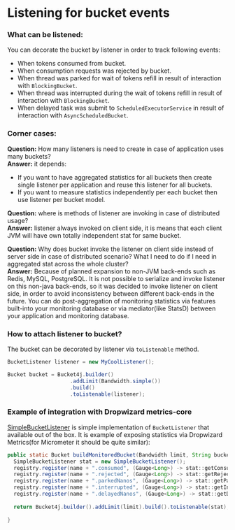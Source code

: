 # Listening for bucket events

### What can be listened:
You can decorate the bucket by listener in order to track following events:
- When tokens consumed from bucket.
- When consumption requests was rejected by bucket.
- When thread was parked for wait of tokens refill in result of interaction with ```BlockingBucket```.
- When thread was interrupted during the wait of tokens refill  in result of interaction with ```BlockingBucket```.
- When delayed task was submit to ```ScheduledExecutorService``` in result of interaction with ```AsyncScheduledBucket```.

### Corner cases:
**Question:** How many listeners is need to create in case of application uses many buckets?  
**Answer:**  it depends:
- If you want to have aggregated statistics for all buckets then create single listener per application and reuse this listener for all buckets.
- If you want to measure statistics independently per each bucket then use listener per bucket model.

**Question:** where is methods of listener are invoking in case of distributed usage?  
**Answer:** listener always invoked on client side, it is means that each client JVM will have own totally independent stat for same bucket.

**Question:** Why does bucket invoke the listener on client side instead of server side in case of distributed scenario? What I need to do if I need in aggregated stat across the whole cluster?  
**Answer:** Because of planned expansion to non-JVM back-ends such as Redis, MySQL, PostgreSQL.
It is not possible to serialize and invoke listener on this non-java back-ends, so it was decided to invoke listener on client side,
in order to avoid inconsistency between different back-ends in the future.
You can do post-aggregation of monitoring statistics via features built-into your monitoring database or via mediator(like StatsD) between your application and monitoring database.

### How to attach listener to bucket?
The bucket can be decorated by listener via ```toListenable``` method.
```java
BucketListener listener = new MyCoolListener();

Bucket bucket = Bucket4j.builder()
                    .addLimit(Bandwidth.simple())
                    .build()
                    .toListenable(listener);
```

### Example of integration with Dropwizard metrics-core
[SimpleBucketListener](https://github.com/vladimir-bukhtoyarov/bucket4j/blob/4.0/bucket4j-core/src/main/java/io/github/bucket4j/SimpleBucketListener.java) is simple implementation of ```BucketListener``` that available out of the box.
It is example of exposing statistics via Dropwizard Metrics(for Micrometer it should be quite similar):
```java
public static Bucket buildMonitoredBucket(Bandwidth limit, String bucketName, MetricRegistry registry) {
  SimpleBucketListener stat = new SimpleBucketListener(); 
  registry.register(name + ".consumed", (Gauge<Long>) -> stat::getConsumed);
  registry.register(name + ".rejected", (Gauge<Long>) -> stat::getRejected);
  registry.register(name + ".parkedNanos", (Gauge<Long>) -> stat::getParkedNanos);
  registry.register(name + ".interrupted", (Gauge<Long>) -> stat::getInterrupted);
  registry.register(name + ".delayedNanos", (Gauge<Long>) -> stat::getDelayedNanos);
  
  return Bucket4j.builder().addLimit(limit).build().toListenable(stat);
  
}
```

